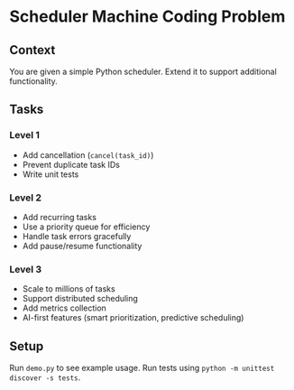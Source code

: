 # Scheduler Machine Coding Problem

## Context
You are given a simple Python scheduler. Extend it to support additional functionality.

## Tasks

### Level 1 
- Add cancellation (`cancel(task_id)`)
- Prevent duplicate task IDs
- Write unit tests

### Level 2
- Add recurring tasks
- Use a priority queue for efficiency
- Handle task errors gracefully
- Add pause/resume functionality

### Level 3
- Scale to millions of tasks
- Support distributed scheduling
- Add metrics collection
- AI-first features (smart prioritization, predictive scheduling)

## Setup
Run `demo.py` to see example usage.
Run tests using `python -m unittest discover -s tests`.
